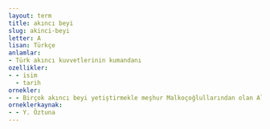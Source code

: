 ```yaml
---
layout: term
title: akıncı beyi
slug: akinci-beyi
letter: A
lisan: Türkçe
anlamlar:
- Türk akıncı kuvvetlerinin kumandanı
ozellikler:
- - isim
  - tarih
ornekler:
- - Birçok akıncı beyi yetiştirmekle meşhur Malkoçoğlullarından olan Ali Paşa'ya sert karakterinden dolayı 'yavuz' denmiştir.
orneklerkaynak:
- - Y. Öztuna
---
```

